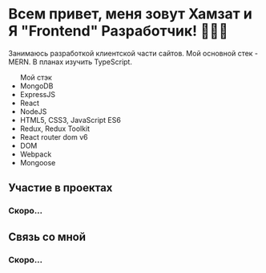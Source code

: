 <h1>Всем привет, меня зовут Хамзат и Я  "Frontend"  Разработчик! 👨🏻‍💻</h1>
  
  <p>Занимаюсь разработкой клиентской части сайтов. Мой основной стек - MERN.
                   В планах изучить TypeScript.
</p>

<ul>
<div>Мой стэк</div>
  <li>MongoDB</li>
  <li>ExpressJS</li>
  <li>React</li>
  <li>NodeJS</li>
  <li>HTML5, CSS3, JavaScript ES6</li>
  <li>Redux, Redux Toolkit</li>
  <li>React router dom v6</li>
  <li>DOM</li>
  <li>Webpack</li>
  <li>Mongoose</li>
</ul>

<h2>Участие в проектах</h2>
</hr>
<h3>Скоро...</h3>

<h2>Связь со мной</h2>
<h3>Скоро...</h3>
